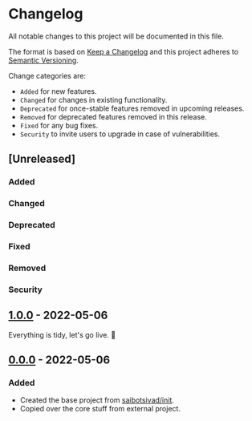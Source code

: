 # Changelog

All notable changes to this project will be documented in this file.

The format is based on [Keep a Changelog](http://keepachangelog.com/en/1.0.0/)
and this project adheres to [Semantic Versioning](http://semver.org/spec/v2.0.0.html).

Change categories are:

* `Added` for new features.
* `Changed` for changes in existing functionality.
* `Deprecated` for once-stable features removed in upcoming releases.
* `Removed` for deprecated features removed in this release.
* `Fixed` for any bug fixes.
* `Security` to invite users to upgrade in case of vulnerabilities.

## [Unreleased]
### Added
### Changed
### Deprecated
### Fixed
### Removed
### Security

## [1.0.0](https://github.com/saibotsivad/memgo/compare/v0.0.0...v1.0.0) - 2022-05-06
Everything is tidy, let's go live. 🎉

## [0.0.0](https://github.com/saibotsivad/memgo/tree/v0.0.0) - 2022-05-06
### Added
- Created the base project from [saibotsivad/init](https://github.com/saibotsivad/init).
- Copied over the core stuff from external project.
